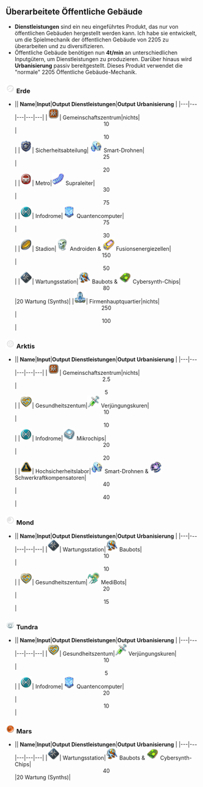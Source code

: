## Überarbeitete Öffentliche Gebäude
  - **Dienstleistungen** sind ein neu eingeführtes Produkt, das nur von öffentlichen Gebäuden hergestellt werden kann. Ich habe sie entwickelt, um die Spielmechanik der öffentlichen Gebäude von 2205 zu überarbeiten und zu diversifizieren.
  - Öffentliche Gebäude benötigen nun **4t/min** an unterschiedlichen Inputgütern, um Dienstleistungen zu produzieren. Darüber hinaus wird **Urbanisierung** passiv bereitgestellt. Dieses Produkt verwendet die "normale" 2205 Öffentliche Gebäude-Mechanik.

### <img src="../../_media/icons/icon_earth_goods_round.png" height="24" /> Erde
- || **Name**|**Input**|**Output Dienstleistungen**|**Output Urbanisierung** |
|---|---|---|---|---|
|<img src="../../_media/icons/A6_CommunityCenter.png" height="32" />| Gemeinschaftszentrum|nichts|<div align=center>10</div>|<div align=center>10</div>|
|<img src="../../_media/icons/A6_SecurityDepartment.png" height="32" />| Sicherheitsabteilung| <img src="../../_media/icons/A6_smart_drones.png" height="32" /> Smart-Drohnen|<div align=center>25</div>|<div align=center>20</div>|
|<img src="../../_media/icons/A6_mobility.png" height="32" />| Metro|<img src="../../_media/icons/A6_super_conductors.png" height="32" /> Supraleiter|<div align=center>30</div>|<div align=center>75</div>|
|<img src="../../_media/icons/A6_Infodrome.png" height="32" />| Infodrome|<img src="../../_media/icons/A6_Quantum_Computers.png" height="32" /> Quantencomputer|<div align=center>75</div>|<div align=center>30</div>|
|<img src="../../_media/icons/A6_recreation.png" height="32" />| Stadion|<img src="../../_media/icons/A6_androids.png" height="32" /> Androiden & <img src="../../_media/icons/A6_FusionPowerCells.png" height="32" /> Fusionsenergiezellen|<div align=center>150</div>|<div align=center>50</div>|
|<img src="../../_media/icons/A6_colony_safety.png" height="32" />| Wartungsstation|<img src="../../_media/icons/A6_construct_o_bots.png" height="32" /> Baubots & <img src="../../_media/icons/A6_cybersynth_circuits.png" height="32" /> Cybersynth-Chips|<div align=center>80</div>|20 Wartung (Synths)|
|<img src="../../_media/icons/A6_CorporationHQ.png" height="32" />| Firmenhauptquartier|nichts|<div align=center>250</div>|<div align=center>100</div>|

### <img src="../../_media/icons/icon_polar_goods_round.png" height="24" /> Arktis
- || **Name**|**Input**|**Output Dienstleistungen**|**Output Urbanisierung** |
|---|---|---|---|---|
|<img src="../../_media/icons/A6_CommunityCenter.png" height="32" />| Gemeinschaftszentrum|nichts|<div align=center>2.5</div>|<div align=center>5</div>|
|<img src="../../_media/icons/A6_HealthCenter.png" height="32" />| Gesundheitszentum|<img src="../../_media/icons/A6_rejuvenators.png" height="32" /> Verjüngungskuren|<div align=center>10</div>|<div align=center>10</div>|
|<img src="../../_media/icons/A6_Infodrome.png" height="32" />| Infodrome|<img src="../../_media/icons/A6_microchips.png" height="32" /> Mikrochips|<div align=center>20</div>|<div align=center>20</div>|
|<img src="../../_media/icons/A6_forbidden_science.png" height="32" />| Hochsicherheitslabor|<img src="../../_media/icons/A6_smart_drones.png" height="32" /> Smart-Drohnen & <img src="../../_media/icons/A6_Anti-GravCompensators.png" height="32" /> Schwerkraftkompensatoren|<div align=center>40</div>|<div align=center>40</div>|


### <img src="../../_media/icons/icon_moon_goods_round.png" height="24" /> Mond
- || **Name**|**Input**|**Output Dienstleistungen**|**Output Urbanisierung** |
|---|---|---|---|---|
|<img src="../../_media/icons/A6_colony_safety.png" height="32" />| Wartungsstation|<img src="../../_media/icons/A6_construct_o_bots.png" height="32" /> Baubots|<div align=center>10</div>|<div align=center>10</div>|
|<img src="../../_media/icons/A6_HealthCenter.png" height="32" />| Gesundheitszentum|<img src="../../_media/icons/A6_medibots.png" height="32" /> MediBots|<div align=center>20</div>|<div align=center>15</div>|

### <img src="../../_media/icons/icon_arctic_custodians.png" height="24" /> Tundra
- || **Name**|**Input**|**Output Dienstleistungen**|**Output Urbanisierung** |
|---|---|---|---|---|
|<img src="../../_media/icons/A6_HealthCenter.png" height="32" />| Gesundheitszentum|<img src="../../_media/icons/A6_rejuvenators.png" height="32" /> Verjüngungskuren|<div align=center>10</div>|<div align=center>5</div>|
|<img src="../../_media/icons/A6_Infodrome.png" height="32" />| Infodrome|<img src="../../_media/icons/A6_Quantum_Computers.png" height="32" /> Quantencomputer|<div align=center>20</div>|<div align=center>10</div>|

### <img src="../../_media/icons/icon_mars.png" height="24" /> Mars
- || **Name**|**Input**|**Output Dienstleistungen**|**Output Urbanisierung** |
|---|---|---|---|---|
|<img src="../../_media/icons/A6_colony_safety.png" height="32" />| Wartungsstation|<img src="../../_media/icons/A6_construct_o_bots.png" height="32" /> Baubots & <img src="../../_media/icons/A6_cybersynth_circuits.png" height="32" /> Cybersynth-Chips|<div align=center>40</div>|20 Wartung (Synths)|